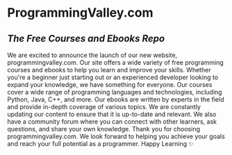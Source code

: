 # ProgrammingValley.com
## _The Free Courses and Ebooks Repo_
We are excited to announce the launch of our new website, programmingvalley.com. Our site offers a wide variety of free programming courses and ebooks to help you learn and improve your skills. Whether you're a beginner just starting out or an experienced developer looking to expand your knowledge, we have something for everyone.
Our courses cover a wide range of programming languages and technologies, including Python, Java, C++, and more. Our ebooks are written by experts in the field and provide in-depth coverage of various topics.
We are constantly updating our content to ensure that it is up-to-date and relevant. We also have a community forum where you can connect with other learners, ask questions, and share your own knowledge.
Thank you for choosing programmingvalley.com. We look forward to helping you achieve your goals and reach your full potential as a programmer.
Happy Learning ✨
